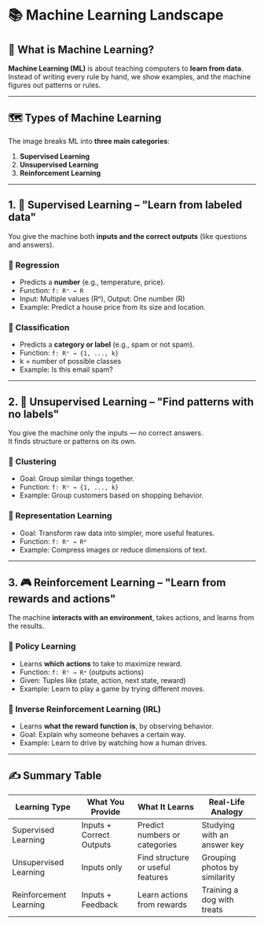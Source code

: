 # 📚 Machine Learning Landscape 

## 🧠 What is Machine Learning?

**Machine Learning (ML)** is about teaching computers to **learn from data**.  
Instead of writing every rule by hand, we show examples, and the machine figures out patterns or rules.

---

## 🗺️ Types of Machine Learning

The image breaks ML into **three main categories**:

1. **Supervised Learning**
2. **Unsupervised Learning**
3. **Reinforcement Learning**

---

## 1. 🧭 Supervised Learning – "Learn from labeled data"

You give the machine both **inputs and the correct outputs** (like questions and answers).

### 🔹 Regression

- Predicts a **number** (e.g., temperature, price).
- Function: `f: Rⁿ → R`
- Input: Multiple values (Rⁿ), Output: One number (R)
- Example: Predict a house price from its size and location.

### 🔹 Classification

- Predicts a **category or label** (e.g., spam or not spam).
- Function: `f: Rⁿ → {1, ..., k}`
- k = number of possible classes
- Example: Is this email spam?

---

## 2. 🧩 Unsupervised Learning – "Find patterns with no labels"

You give the machine only the inputs — no correct answers.  
It finds structure or patterns on its own.

### 🔹 Clustering

- Goal: Group similar things together.
- Function: `f: Rⁿ → {1, ..., k}`
- Example: Group customers based on shopping behavior.

### 🔹 Representation Learning

- Goal: Transform raw data into simpler, more useful features.
- Function: `f: Rⁿ → Rᵏ`
- Example: Compress images or reduce dimensions of text.

---

## 3. 🎮 Reinforcement Learning – "Learn from rewards and actions"

The machine **interacts with an environment**, takes actions, and learns from the results.

### 🔹 Policy Learning

- Learns **which actions** to take to maximize reward.
- Function: `f: Rⁿ → Rᵃ` (outputs actions)
- Given: Tuples like (state, action, next state, reward)
- Example: Learn to play a game by trying different moves.

### 🔹 Inverse Reinforcement Learning (IRL)

- Learns **what the reward function is**, by observing behavior.
- Goal: Explain why someone behaves a certain way.
- Example: Learn to drive by watching how a human drives.

---

## ✍️ Summary Table

| Learning Type           | What You Provide         | What It Learns                      | Real-Life Analogy                   |
|-------------------------|--------------------------|-------------------------------------|-------------------------------------|
| Supervised Learning     | Inputs + Correct Outputs | Predict numbers or categories       | Studying with an answer key         |
| Unsupervised Learning   | Inputs only              | Find structure or useful features   | Grouping photos by similarity       |
| Reinforcement Learning  | Inputs + Feedback        | Learn actions from rewards          | Training a dog with treats          |
